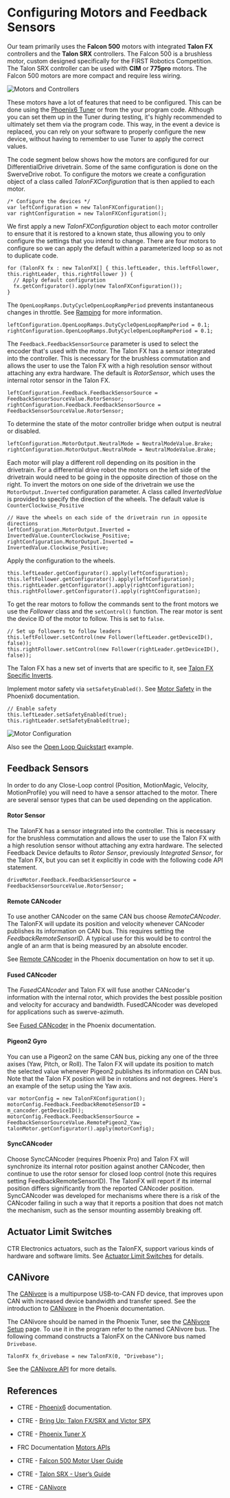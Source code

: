 # Configuring Motors and Feedback Sensors
Our team primarily uses the **Falcon 500** motors with integrated **Talon FX** controllers and the **Talon SRX** controllers.  The Falcon 500 is a brushless motor, custom designed specifically for the FIRST Robotics Competition. The Talon SRX controller can be used with **CIM** or **775pro** motors.  The Falcon 500 motors are more compact and require less wiring.

![Motors and Controllers](../images/FRCroboRIO/FRCroboRIO.006.jpeg)

These motors have a lot of features that need to be configured. This can be done using the [Phoenix6 Tuner](https://pro.docs.ctr-electronics.com/en/latest/docs/tuner/index.html) or from the your program code.  Although you can set them up in the Tuner during testing, it's highly recommended to ultimately set them via the program code. This way, in the event a device is replaced, you can rely on your software to properly configure the new device, without having to remember to use Tuner to apply the correct values.

The code segment below shows how the motors are configured for our DifferentialDrive drivetrain.  Some of the same configuration is done on the SwerveDrive robot.  To configure the motors we create a configuration object of a class called *TalonFXConfiguration* that is then applied to each motor.  

    /* Configure the devices */
    var leftConfiguration = new TalonFXConfiguration();
    var rightConfiguration = new TalonFXConfiguration();

We first apply a new *TalonFXConfiguration* object to each motor controller to ensure that it is restored to a known state, thus allowing you to only configure the settings that you intend to change. There are four motors to configure so we can apply the default within a parameterized loop so as not to duplicate code.   

    for (TalonFX fx : new TalonFX[] { this.leftLeader, this.leftFollower, this.rightLeader, this.rightFollower }) {    
      // Apply default configuration
      fx.getConfigurator().apply(new TalonFXConfiguration());     
    }

The `OpenLoopRamps.DutyCycleOpenLoopRampPeriod` prevents instantaneous changes in throttle.  See [Ramping](https://docs.ctre-phoenix.com/en/latest/ch13_MC.html?highlight=configopenloopramp#ramping) for more information.

    leftConfiguration.OpenLoopRamps.DutyCycleOpenLoopRampPeriod = 0.1;  
    rightConfiguration.OpenLoopRamps.DutyCycleOpenLoopRampPeriod = 0.1; 

The `Feedback.FeedbackSensorSource` parameter is used to select the encoder that's used with the motor.  The Talon FX has a sensor integrated into the controller. This is necessary for the brushless commutation and allows the user to use the Talon FX with a high resolution sensor without attaching any extra hardware. The default is *RotorSensor*, which uses the internal rotor sensor in the Talon FX.

    leftConfiguration.Feedback.FeedbackSensorSource = FeedbackSensorSourceValue.RotorSensor;
    rightConfiguration.Feedback.FeedbackSensorSource = FeedbackSensorSourceValue.RotorSensor;

To determine the state of the motor controller bridge when output is neutral or disabled.    

    leftConfiguration.MotorOutput.NeutralMode = NeutralModeValue.Brake;
    rightConfiguration.MotorOutput.NeutralMode = NeutralModeValue.Brake;

Each motor will play a different roll depending on its position in the drivetrain.  For a differential drive robot the motors on the left side of the drivetrain would need to be going in the opposite direction of those on the right. To invert the motors on one side of the drivetrain we use the `MotorOutput.Inverted` configuration parameter. A class called *InvertedValue* is provided to specify the direction of the wheels. The default value is `CounterClockwise_Positive`

    // Have the wheels on each side of the drivetrain run in opposite directions
    leftConfiguration.MotorOutput.Inverted = InvertedValue.CounterClockwise_Positive;
    rightConfiguration.MotorOutput.Inverted = InvertedValue.Clockwise_Positive;    

Apply the configuration to the wheels.

    this.leftLeader.getConfigurator().apply(leftConfiguration);
    this.leftFollower.getConfigurator().apply(leftConfiguration);
    this.rightLeader.getConfigurator().apply(rightConfiguration);
    this.rightFollower.getConfigurator().apply(rightConfiguration);

To get the rear motors to follow the commands sent to the front motors we use the *Follower* class and the `setControl()` function.  The rear motor is sent the device ID of the motor to follow.  This is set to `false`.  

    // Set up followers to follow leaders
    this.leftFollower.setControl(new Follower(leftLeader.getDeviceID(), false));
    this.rightFollower.setControl(new Follower(rightLeader.getDeviceID(), false));
  
The Talon FX has a new set of inverts that are specific to it, see [Talon FX Specific Inverts](https://docs.ctre-phoenix.com/en/latest/ch13_MC.html?highlight=talonfxinverttype#talon-fx-specific-inverts).

Implement motor safety via `setSafetyEnabled()`.  See [Motor Safety](https://pro.docs.ctr-electronics.com/en/latest/docs/api-reference/wpilib-integration/motorcontroller-integration.html#motor-safety) in the Phoenix6 documentation.

    // Enable safety
    this.leftLeader.setSafetyEnabled(true);
    this.rightLeader.setSafetyEnabled(true);

![Motor Configuration](../images/FRCroboRIO/FRCroboRIO.004.jpeg)

Also see the [Open Loop Quickstart](https://pro.docs.ctr-electronics.com/en/latest/docs/api-reference/examples/quickstart.html) example.

## Feedback Sensors
In order to do any Close-Loop control (Position, MotionMagic, Velocity, MotionProfile) you will need to have a sensor attached to the motor. There are several sensor types that can be used depending on the application.

#### Rotor Sensor
The TalonFX  has a sensor integrated into the controller. This is necessary for the brushless commutation and allows the user to use the Talon FX with a high resolution sensor without attaching any extra hardware. The selected Feedback Device defaults to *Rotor Sensor*, previously *Integrated Sensor*, for the Talon FX, but you can set it explicitly in code with the following code API statement. 

    driveMotor.Feedback.FeedbackSensorSource = FeedbackSensorSourceValue.RotorSensor;

#### Remote CANcoder
To use another CANcoder on the same CAN bus choose *RemoteCANcoder*.  The TalonFX will update its position and velocity whenever CANcoder publishes its information on CAN bus.  This requires setting the *FeedbackRemoteSensorID*.  A typical use for this would be to control the angle of an arm that is being measured by an absolute encoder.

See [Remote CANcoder](https://pro.docs.ctr-electronics.com/en/latest/docs/api-reference/device-specific/talonfx/remote-sensors.html#remotecancoder) in the Phoenix documentation on how to set it up.

#### Fused CANcoder
The *FusedCANcoder* and Talon FX will fuse another CANcoder's information with the internal rotor, which provides the best possible position and velocity for accuracy and bandwidth.  FusedCANcoder was developed for applications such as swerve-azimuth.

See [Fused CANcoder](https://pro.docs.ctr-electronics.com/en/latest/docs/api-reference/device-specific/talonfx/remote-sensors.html#fusedcancoder) in the Phoenix documentation.

#### Pigeon2 Gyro 
You can use a Pigeon2 on the same CAN bus, picking any one of the three axises (Yaw, Pitch, or Roll). The Talon FX will update its position to match the selected value whenever Pigeon2 publishes its information on CAN bus. Note that the Talon FX position will be in rotations and not degrees.  Here's an example of the setup using the Yaw axis.

    var motorConfig = new TalonFXConfiguration();
    motorConfig.Feedback.FeedbackRemoteSensorID = m_cancoder.getDeviceID();
    motorConfig.Feedback.FeedbackSensorSource = FeedbackSensorSourceValue.RemotePigeon2_Yaw;
    talonMotor.getConfigurator().apply(motorConfig);
 
#### SyncCANcoder

Choose SyncCANcoder (requires Phoenix Pro) and Talon FX will synchronize its internal rotor position against another CANcoder, then continue to use the rotor sensor for closed loop control (note this requires setting FeedbackRemoteSensorID).  The TalonFX will report if its internal position differs significantly from the reported CANcoder position.  SyncCANcoder was developed for mechanisms where there is a risk of the CANcoder failing in such a way that it reports a position that does not match the mechanism, such as the sensor mounting assembly breaking off. 

## Actuator Limit Switches
CTR Electronics actuators, such as the TalonFX, support various kinds of hardware and software limits. See
[Actuator Limit Switches](https://pro.docs.ctr-electronics.com/en/latest/docs/api-reference/api-usage/actuator-limits.html) for details.

## CANivore
The [CANivore](https://store.ctr-electronics.com/canivore/) is a multipurpose USB-to-CAN FD device, that improves upon CAN with increased device bandwidth and transfer speed.  See the introduction to [CANivore](https://pro.docs.ctr-electronics.com/en/latest/docs/canivore/canivore-intro.html) in the Phoenix documentation.

The CANivore should be named in the Phoenix Tuner, see the  [CANivore Setup](https://pro.docs.ctr-electronics.com/en/latest/docs/canivore/canivore-setup.html) page. To use it in the program refer to the named CANivore bus.  The following command constructs a TalonFX on the CANivore bus named `Drivebase`.

    TalonFX fx_drivebase = new TalonFX(0, "Drivebase"); 

See the [CANivore API](https://pro.docs.ctr-electronics.com/en/latest/docs/canivore/canivore-api.html) for more details.


<!-- ## Lab - Configure Motors -->
<!-- In this lab your task is to research some of the motor configuration parameters.  Go to the [Phoenix Documentation Website](https://docs.ctre-phoenix.com/en/latest/index.html).  Use the search field to find results for the `setNeutralMode()`, `configSupplyCurrentLimit()`, `configSelectedFeedbackSensor()` motor configuration parameters and read the information provided.  You may have to do a page search after clicking on the result to find the parameter.  After doing your research consider the following questions.

1. What are the two Netural Modes set by `setNeutralMode()` and what is the difference between them?  Switch the Netural Mode from **Coast** to **Brake** and observe the difference while driving the robot.

2. What condition does the `configSupplyCurrentLimit()` setting try to prevent?

3. What does the `configSelectedFeedbackSensor()` configuration do?  What are the default sensors for the TalonFX and TalonSRX?  See [Talon FX/SRX Sensors](https://docs.ctre-phoenix.com/en/latest/ch14_MCSensor.html?highlight=configSelectedFeedbackSensor#bring-up-talon-fx-srx-sensors) in the Phoenix documentation.

Once you understand the configuration parameters you're done with this task! -->

## References

- CTRE - [Phoenix6](https://pro.docs.ctr-electronics.com/en/latest/) documentation.

- CTRE - [Bring Up: Talon FX/SRX and Victor SPX](https://docs.ctre-phoenix.com/en/latest/ch13_MC.html)

- CTRE - [Phoenix Tuner X](https://pro.docs.ctr-electronics.com/en/latest/docs/tuner/index.html)

- FRC Documentation [Motors APIs](https://docs.wpilib.org/en/stable/docs/software/hardware-apis/motors/index.html)

- CTRE - [Falcon 500 Motor User Guide](https://robotics.choate.edu/wp-content/uploads/2020/01/Falcon500UserGuide-20191101.pdf)

- CTRE - [Talon SRX - User’s Guide](https://store.ctr-electronics.com/content/user-manual/Talon%20SRX%20User's%20Guide.pdf)

- CTRE - [CANivore](https://pro.docs.ctr-electronics.com/en/latest/docs/canivore/canivore-intro.html)